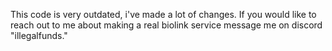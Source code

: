 This code is very outdated, i've made a lot of changes. If you would like to reach out to me about making a real biolink service message me on discord "illegalfunds."

